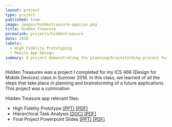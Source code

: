 ```yaml
---
layout: project
type: project
published: true
image: images/hiddentreasure-appicon.png
title: Hidden Treasure
permalink: projects/hiddentreasure
date: 2018
labels:
  - High Fidelity Prototyping
  - Mobile App Design
summary: A project demonstrating the planning/brainstorming process for a web application called Hidden Treasure.
---
```


Hidden Treasures was a project I completed for my ICS 466 (Design for Mobile Devices) class in Summer 2018. In this class, we learned of all the steps that take place in planning and brainstorming of a future applications. This project was a culmination


Hidden Treasure app relevant files:
  - High Fidelity Prototype [[PPT]](https://aprilbala.github.io/files/hiddentreasure/AprilBala-HiddenTreasureHFP.pptx) [[PDF]](https://aprilbala.github.io/files/hiddentreasure/AprilBala-HiddenTreasureHFP.pdf)
  - Hierarchical Task Analysis [[DOC]](https://aprilbala.github.io/files/hiddentreasure/HTA-FinalProject.docx) [[PDF]](https://aprilbala.github.io/files/hiddentreasure/HTA-FinalProject.pdf)
  - Final Project Powerpoint Slides [[PPT]](https://aprilbala.github.io/files/hiddentreasure/ICS466-AprilBala-FinalProject.pptx) [[PDF]](https://aprilbala.github.io/files/hiddentreasure/ICS466-AprilBala-FinalProject.pdf)
  
  <br>
  